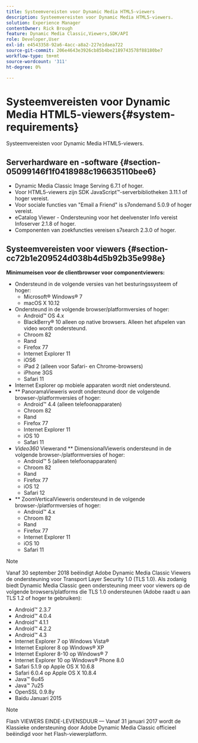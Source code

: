 ```yaml
---
title: Systeemvereisten voor Dynamic Media HTML5-viewers
description: Systeemvereisten voor Dynamic Media HTML5-viewers.
solution: Experience Manager
contentOwner: Rick Brough
feature: Dynamic Media Classic,Viewers,SDK/API
role: Developer,User
exl-id: e4543358-92a6-4acc-a8a2-227e1daea722
source-git-commit: 206e4643e3926cb85b4be2189743578f88180be7
workflow-type: tm+mt
source-wordcount: '311'
ht-degree: 0%

---
```


# Systeemvereisten voor Dynamic Media HTML5-viewers{#system-requirements}

Systeemvereisten voor Dynamic Media HTML5-viewers.

<!-- Updated April 06, 2021 from https://wiki.corp.adobe.com/pages/viewpage.action?spaceKey=scene7qa&title=s7Viewers%2C+S7SDK%2C+S7OnDemand+Release+Notes - Contact is Sasha -->

## Serverhardware en -software {#section-05099146f1f0418988c196635110bee6}

* Dynamic Media Classic Image Serving 6.7.1 of hoger.
* Voor HTML5-viewers zijn SDK JavaScript™-serverbibliotheken 3.11.1 of hoger vereist.
* Voor sociale functies van &quot;Email a Friend&quot; is s7ondemand 5.0.9 of hoger vereist.
* eCatalog Viewer - Ondersteuning voor het deelvenster Info vereist Infoserver 2.1.8 of hoger.
* Componenten van zoekfuncties vereisen s7search 2.3.0 of hoger.

## Systeemvereisten voor viewers {#section-cc72b1e209524d038b4d5b92b35e998e}

**Minimumeisen voor de clientbrowser voor componentviewers:**

* Ondersteund in de volgende versies van het besturingssysteem of hoger:
   * Microsoft® Windows® 7
   * macOS X 10.12
* Ondersteund in de volgende browser/platformversies of hoger:
   * Android™ OS 4.x
   * BlackBerry® 10 alleen op native browsers. Alleen het afspelen van video wordt ondersteund.
   * Chroom 82
   * Rand
   * Firefox 77
   * Internet Explorer 11
   * iOS6
   * iPad 2 (alleen voor Safari- en Chrome-browsers)
   * iPhone 3GS
   * Safari 11
* Internet Explorer op mobiele apparaten wordt niet ondersteund.
* ** PanoramaVieweris wordt ondersteund door de volgende browser-/platformversies of hoger:
   * Android™ 4.4 (alleen telefoonapparaten)
   * Chroom 82
   * Rand
   * Firefox 77
   * Internet Explorer 11
   * iOS 10
   * Safari 11
* *Video360* Viewerand  ** DimensionalVieweris ondersteund in de volgende browser-/platformversies of hoger:
   * Android™ 5 (alleen telefoonapparaten)
   * Chroom 82
   * Rand
   * Firefox 77
   * iOS 12
   * Safari 12
* ** ZoomVerticalVieweris ondersteund in de volgende browser-/platformversies of hoger:
   * Android™ 4.x
   * Chroom 82
   * Rand
   * Firefox 77
   * Internet Explorer 11
   * iOS 10
   * Safari 11

>[!NOTE]
>
>Vanaf 30 september 2018 beëindigt Adobe Dynamic Media Classic Viewers de ondersteuning voor Transport Layer Security 1.0 (TLS 1.0). Als zodanig biedt Dynamic Media Classic geen ondersteuning meer voor viewers op de volgende browsers/platforms die TLS 1.0 ondersteunen (Adobe raadt u aan TLS 1.2 of hoger te gebruiken):
>
> * Android™ 2.3.7
> * Android™ 4.0.4
> * Android™ 4.1.1
> * Android™ 4.2.2
> * Android™ 4.3
> * Internet Explorer 7 op Windows Vista®
> * Internet Explorer 8 op Windows® XP
> * Internet Explorer 8-10 op Windows® 7
> * Internet Explorer 10 op Windows® Phone 8.0
> * Safari 5.1.9 op Apple OS X 10.6.8
> * Safari 6.0.4 op Apple OS X 10.8.4
> * Java™ 6u45
> * Java™ 7u25
> * OpenSSL 0.9.8y
> * Baidu Januari 2015


>[!NOTE]
>
>Flash VIEWERS EINDE-LEVENSDUUR — Vanaf 31 januari 2017 wordt de Klassieke ondersteuning door Adobe Dynamic Media Classic officieel beëindigd voor het Flash-viewerplatform.
